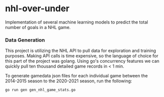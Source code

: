 # nhl-over-under

Implementation of several machine learning models to predict the total number of goals in a NHL game.

### Data Generation

This project is utilizing the NHL API to pull data for exploration and training purposes. Making API calls is time expensive, so the language of choice for this part of the project was golang. Using go's concurrency features we can quickly pull ten thousand detailed game records in < 1 min.

To generate gamedata json files for each individual game between the 2014-2015 season to the 2020-2021 season, run the following:

```bash
go run gen gen_nhl_game_stats.go
```
